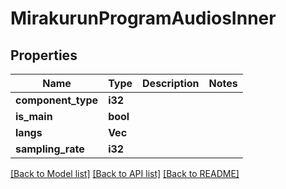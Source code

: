 # MirakurunProgramAudiosInner

## Properties

Name | Type | Description | Notes
------------ | ------------- | ------------- | -------------
**component_type** | **i32** |  | 
**is_main** | **bool** |  | 
**langs** | **Vec<String>** |  | 
**sampling_rate** | **i32** |  | 

[[Back to Model list]](../README.md#documentation-for-models) [[Back to API list]](../README.md#documentation-for-api-endpoints) [[Back to README]](../README.md)


